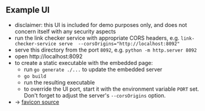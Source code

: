 ## Example UI

- disclaimer: this UI is included for demo purposes only, and does not concern itself with any security aspects
- run the link checker service with appropriate CORS headers, e.g. `link-checker-service serve  --corsOrigins="http://localhost:8092"`
- serve this directory from the port `8092`, e.g. `python -m http.server 8092`
- open http://localhost:8092
- to create a static executable with the embedded page:
  - run `go generate ./...` to update the embedded server
  - `go build`
  - run the resulting executable
  - to override the UI port, start it with the environment variable `PORT` set. Don't forget to adjust the server's `--corsOrigins` option.
- &rarr; [favicon source](https://favicon.io/favicon-generator/?t=LCS&ff=Actor&fs=77&fc=%23FFFFFF&b=rounded&bc=%23212AF2)
